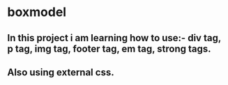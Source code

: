 # boxmodel
## In this project i am learning how to use:- div tag, p tag, img tag, footer tag, em tag, strong tags.
## Also using external css.

